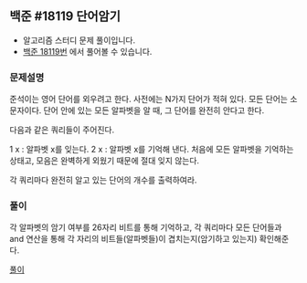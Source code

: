 ## 백준 #18119 단어암기

- 알고리즘 스터디 문제 풀이입니다.
- [백준 18119번](https://www.acmicpc.net/problem/18119) 에서 풀어볼 수 있습니다.

### 문제설명

준석이는 영어 단어를 외우려고 한다. 사전에는 N가지 단어가 적혀 있다. 모든 단어는 소문자이다. 단어 안에 있는 모든 알파벳을 알 때, 그 단어를 완전히 안다고 한다.

다음과 같은 쿼리들이 주어진다.

1 x : 알파벳 x를 잊는다.
2 x : 알파벳 x를 기억해 낸다.
처음에 모든 알파벳을 기억하는 상태고, 모음은 완벽하게 외웠기 때문에 절대 잊지 않는다.

각 쿼리마다 완전히 알고 있는 단어의 개수를 출력하여라.

### 풀이

각 알파벳의 암기 여부를 26자리 비트를 통해 기억하고, 각 쿼리마다 모든 단어들과 and 연산을 통해 각 자리의 비트들(알파벳들)이 겹치는지(암기하고 있는지) 확인해준다.

[풀이](./BOJ_18119_dooyeong.py)
